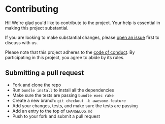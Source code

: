 # Contributing

Hi! We're glad you'd like to contribute to the project. Your help is essential
in making this project substantial.

If you are looking to make substantial changes, please [open an issue](https://github.com/abeidahmed/rails-heroicon/issues/new)
first to discuss with us.

Please note that this project adheres to the [code of conduct](https://github.com/abeidahmed/rails-heroicon/blob/main/CODE_OF_CONDUCT.md).
By participating in this project, you agree to abide by its rules.

## Submitting a pull request

- Fork and clone the repo
- Run `bundle install` to install all the dependencies
- Make sure the tests are passing `bundle exec rake`
- Create a new branch: `git checkout -b awesome-feature`
- Add your changes, tests, and make sure the tests are passing
- Add an entry to the top of `CHANGELOG.md`
- Push to your fork and submit a pull request
